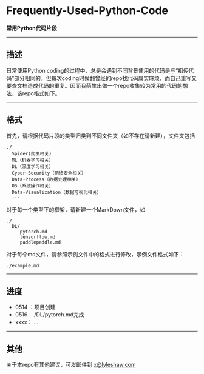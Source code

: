 # Frequently-Used-Python-Code

**常用Python代码片段**

---

## 描述

日常使用Python coding的过程中，总是会遇到不同背景使用的代码是与“祖传代码”部分相同的。但每次coding时候翻曾经的repo找代码属实麻烦，而自己重写又要查文档造成代码的重复。因而我萌生出做一个repo收集较为常用的代码的想法，该repo格式如下。

---

## 格式

首先，请根据代码片段的类型归类到不同文件夹（如不存在请新建），文件夹包括

```
./
  Spider(爬虫相关)
  ML（机器学习相关）
  DL（深度学习相关）
  Cyber-Security（网络安全相关）
  Data-Process（数据处理相关）
  OS（系统操作相关）
  Data-Visualization（数据可视化相关）
  ···
```

对于每一个类型下的框架，请新建一个MarkDown文件，如

```
./
  DL/
     pytorch.md
     tensorflow.md
     paddlepaddle.md
```

对于每个md文件，请参照示例文件中的格式进行修改，示例文件格式如下：

```
./example.md
```

---

## 进度

+ 0514 ：项目创建
+ 0516：./DL/pytorch.md完成
+ xxxx： ...

---
## 其他

关于本repo有其他建议，可发邮件到 [x@lyleshaw.com](mailto:x@lyleshaw.com)